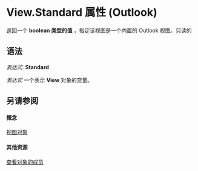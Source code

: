 
# View.Standard 属性 (Outlook)

返回一个 **boolean 类型的值** ，指定该视图是一个内置的 Outlook 视图。只读的


## 语法

 _表达式_. **Standard**

 _表达式_ 一个表示 **View** 对象的变量。


## 另请参阅


#### 概念


[视图对象](41c8d149-9912-1685-4c8b-3c849cc6f1ed.md)
#### 其他资源


[查看对象的成员](ed3196c6-e779-64f7-db1d-e2fd22bb4688.md)